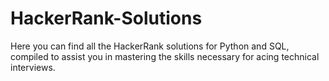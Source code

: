 # HackerRank-Solutions
Here you can find all the HackerRank solutions for Python and SQL, compiled to assist you in mastering the skills necessary for acing technical interviews.
